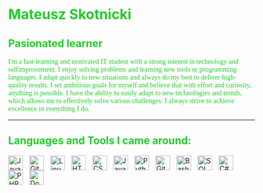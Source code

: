 <div>
<h1 style="color: rgba(31, 204, 39, 1);"> Mateusz Skotnicki </h1>

<h2 style="color: rgba(31, 204, 39, 1);"> Pasionated learner </h2>


<p style="color: rgba(31, 204, 39, 1); font-family: CourierNew">I'm a fast-learning and motivated IT student with a strong interest in technology and selfimprovement. 
I enjoy solving problems and learning new tools or programming languages. I adapt
quickly to new situations and always do my best to deliver high-quality results. I set ambitious
goals for myself and believe that with effort and curiosity, anything is possible. I have the ability
to easily adapt to new technologies and trends, which allows me to effectively solve various
challenges. I always strive to achieve excellence in everything I do.
</p>

---
<h2 style="color: rgba(31, 204, 39, 1);">Languages and Tools I came around:</h2>

<img align="left" alt="Java" width="30px" style="padding-right:10px;" src="https://cdn.jsdelivr.net/gh/devicons/devicon/icons/java/java-original.svg"/>
<img align="left" alt="Git" width="30px" style="padding-right:10px;" src="https://cdn.jsdelivr.net/gh/devicons/devicon/icons/git/git-original.svg" />
<img align="left" alt="Linux" width="30px" style="padding-right:10px;" src="https://cdn.jsdelivr.net/gh/devicons/devicon/icons/linux/linux-original.svg" />
<img align="left" alt="HTML" width="30px" style="padding-right:10px;" src="https://cdn.jsdelivr.net/gh/devicons/devicon/icons/html5/html5-plain.svg" />
<img align="left" alt="CSS" width="30px" style="padding-right:10px;" src="https://cdn.jsdelivr.net/gh/devicons/devicon/icons/css3/css3-plain.svg" />
<img align="left" alt="JavaScript" width="30px" style="padding-right:10px;" src="https://cdn.jsdelivr.net/gh/devicons/devicon/icons/javascript/javascript-plain.svg" />
<img align="left" alt="Python" width="30px" style="padding-right:10px;" src="https://cdn.jsdelivr.net/gh/devicons/devicon/icons/python/python-plain.svg" />
<img align="left" alt="GitHub" width="30px" style="padding-right:10px;" src="https://cdn.jsdelivr.net/gh/devicons/devicon/icons/github/github-original.svg" />
<img align="left" alt="Bash" width="30px" style="padding-right:10px;" src="https://cdn.jsdelivr.net/gh/devicons/devicon/icons/bash/bash-original.svg" />
<img align="left" alt="SQL" width="30px" style="padding-right:10px;" src="https://cdn-icons-png.flaticon.com/128/4299/4299956.png" />
<img align="left" alt="C#" width="30px" style="padding-right:10px;" src="https://cdn-icons-png.flaticon.com/128/6132/6132221.png" />
<img align="left" alt="PHP" width="30px" style="padding-right:10px;" src="https://cdn-icons-png.flaticon.com/128/5968/5968332.png" />
<img align="left" alt="Docker" width="30px" style="padding-right:10px;" src="https://cdn-icons-png.flaticon.com/128/919/919853.png" />
<br />
<br />

</div>
